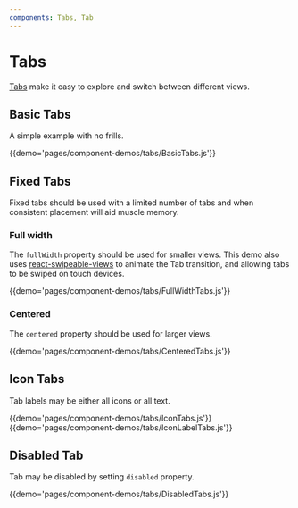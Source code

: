 ```yaml
---
components: Tabs, Tab
---
```


# Tabs

[Tabs](https://material.google.com/components/tabs.html) make it easy to explore and switch between different views.

## Basic Tabs

A simple example with no frills.

{{demo='pages/component-demos/tabs/BasicTabs.js'}}

## Fixed Tabs

Fixed tabs should be used with a limited number of tabs and when consistent placement will aid muscle memory.

### Full width

The `fullWidth` property should be used for smaller views.
This demo also uses [react-swipeable-views](https://github.com/oliviertassinari/react-swipeable-views) to animate the Tab transition, and allowing tabs to be swiped on touch devices.

{{demo='pages/component-demos/tabs/FullWidthTabs.js'}}

### Centered

The `centered` property should be used for larger views.

{{demo='pages/component-demos/tabs/CenteredTabs.js'}}

## Icon Tabs

Tab labels may be either all icons or all text.

{{demo='pages/component-demos/tabs/IconTabs.js'}}
{{demo='pages/component-demos/tabs/IconLabelTabs.js'}}

## Disabled Tab

Tab may be disabled by setting `disabled` property.

{{demo='pages/component-demos/tabs/DisabledTabs.js'}}
